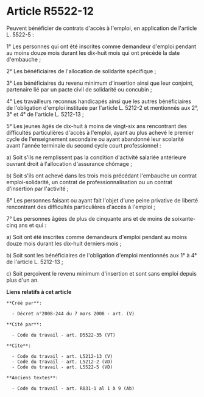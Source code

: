 # Article R5522-12

Peuvent bénéficier de contrats d'accès à l'emploi, en application de l'article L. 5522-5 : 

1° Les personnes qui ont été inscrites comme demandeur d'emploi pendant au moins douze mois durant les dix-huit mois qui ont
précédé la date d'embauche ; 

2° Les bénéficiaires de l'allocation de solidarité spécifique ; 

3° Les bénéficiaires du revenu minimum d'insertion ainsi que leur conjoint, partenaire lié par un pacte civil de solidarité
ou concubin ; 

4° Les travailleurs reconnus handicapés ainsi que les autres bénéficiaires de l'obligation d'emploi instituée par l'article
L. 5212-2 et mentionnés aux 2°, 3° et 4° de l'article L. 5212-13 ; 

5° Les jeunes âgés de dix-huit à moins de vingt-six ans rencontrant des difficultés particulières d'accès à l'emploi, ayant
au plus achevé le premier cycle de l'enseignement secondaire ou ayant abandonné leur scolarité avant l'année terminale du
second cycle court professionnel : 

a) Soit s'ils ne remplissent pas la condition d'activité salariée antérieure ouvrant droit à l'allocation d'assurance
chômage ; 

b) Soit s'ils ont achevé dans les trois mois précédant l'embauche un contrat emploi-solidarité, un contrat de
professionnalisation ou un contrat d'insertion par l'activité ; 

6° Les personnes faisant ou ayant fait l'objet d'une peine privative de liberté rencontrant des difficultés particulières
d'accès à l'emploi ; 

7° Les personnes âgées de plus de cinquante ans et de moins de soixante-cinq ans et qui : 

a) Soit ont été inscrites comme demandeurs d'emploi pendant au moins douze mois durant les dix-huit derniers mois ; 

b) Soit sont les bénéficiaires de l'obligation d'emploi mentionnés aux 1° à 4° de l'article L. 5212-13 ; 

c) Soit perçoivent le revenu minimum d'insertion et sont sans emploi depuis plus d'un an.

**Liens relatifs à cet article**

	**Créé par**:

	  - Décret n°2008-244 du 7 mars 2008 - art. (V)

	**Cité par**:

	  - Code du travail - art. D5522-35 (VT)

	**Cite**:

	  - Code du travail - art. L5212-13 (V)
	  - Code du travail - art. L5212-2 (VD)
	  - Code du travail - art. L5522-5 (VD)

	**Anciens textes**:

	  - Code du travail - art. R831-1 al 1 à 9 (Ab)
